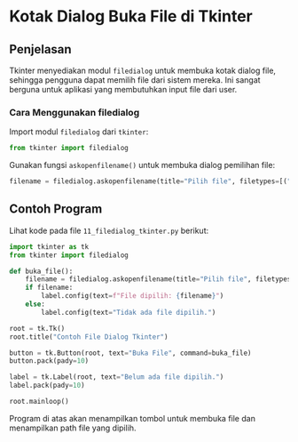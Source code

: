 # Kotak Dialog Buka File di Tkinter

## Penjelasan
Tkinter menyediakan modul `filedialog` untuk membuka kotak dialog file, sehingga pengguna dapat memilih file dari sistem mereka. Ini sangat berguna untuk aplikasi yang membutuhkan input file dari user.

### Cara Menggunakan filedialog
Import modul `filedialog` dari `tkinter`:

```python
from tkinter import filedialog
```

Gunakan fungsi `askopenfilename()` untuk membuka dialog pemilihan file:

```python
filename = filedialog.askopenfilename(title="Pilih file", filetypes=[("All Files", "*.*"), ("Teks", "*.txt")])
```

## Contoh Program
Lihat kode pada file `11_filedialog_tkinter.py` berikut:

```python
import tkinter as tk
from tkinter import filedialog

def buka_file():
    filename = filedialog.askopenfilename(title="Pilih file", filetypes=[("All Files", "*.*"), ("Teks", "*.txt")])
    if filename:
        label.config(text=f"File dipilih: {filename}")
    else:
        label.config(text="Tidak ada file dipilih.")

root = tk.Tk()
root.title("Contoh File Dialog Tkinter")

button = tk.Button(root, text="Buka File", command=buka_file)
button.pack(pady=10)

label = tk.Label(root, text="Belum ada file dipilih.")
label.pack(pady=10)

root.mainloop()
```

Program di atas akan menampilkan tombol untuk membuka file dan menampilkan path file yang dipilih.
